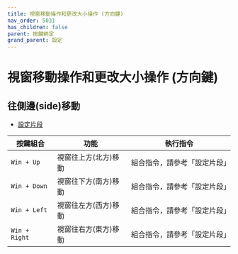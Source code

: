 ```yaml
---
title: 視窗移動操作和更改大小操作 (方向鍵)
nav_order: 5031
has_children: false
parent: 按鍵綁定
grand_parent: 設定
---
```



# 視窗移動操作和更改大小操作 (方向鍵)


## 往側邊(side)移動

* [設定片段](https://github.com/samwhelp/fedora-lxqt-adjustment/blob/main/prototype/main/lxqt-config/Main/asset/overlay/etc/skel/.config/openbox/helper/share/gen/openbox-gen-rc/Section/Keybind/WindowBeginMove.php#L48-L83)

| 按鍵組合          | 功能           | 執行指令              |
| ----------------- | -------------- | ---------------------------- |
| `Win + Up` | 視窗往上方(北方)移動 | 組合指令，請參考「設定片段」 |
| `Win + Down` | 視窗往下方(南方)移動 | 組合指令，請參考「設定片段」 |
| `Win + Left` | 視窗往左方(西方)移動 | 組合指令，請參考「設定片段」 |
| `Win + Right` | 視窗往右方(東方)移動 | 組合指令，請參考「設定片段」 |
